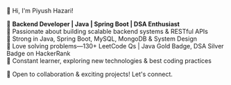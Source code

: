 👋 Hi, I'm Piyush Hazari!

🚀 **Backend Developer | Java | Spring Boot | DSA Enthusiast**  
🔹 Passionate about building scalable backend systems & RESTful APIs  
🔹 Strong in Java, Spring Boot, MySQL, MongoDB & System Design  
🔹 Love solving problems—130+ LeetCode Qs | Java Gold Badge, DSA Silver Badge on HackerRank  
🔹 Constant learner, exploring new technologies & best coding practices  

📌 Open to collaboration & exciting projects! Let's connect.  
